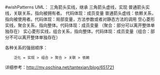 #wishPatterns
UML：
三角箭头实线，继承
三角箭头虚线，实现
普通箭头实线，关联关系，指向被拥有者。 代码体现：成员变量
普通箭头虚线：依赖关系，指向被使用者。代码体现：局部变量，方法参数或者对静态方法的调用
空心菱形实线，聚合关系，指向整体。代码体现：成员变量 （聚合：部分可以离开整体单独存在）
实心菱形实线，组合关系，指向整体。代码体现：成员变量（组合：部分不可以离开整体单独存在）

 各种关系的强弱顺序：

        泛化 = 实现 > 组合 > 聚合 > 关联 > 依赖 

详细参考：http://my.oschina.net/tantexian/blog/651721

